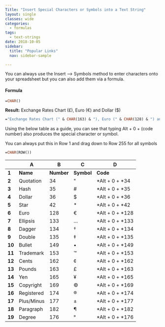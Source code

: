 ```yaml
---
Title: "Insert Special Characters or Symbols into a Text String"
layout: single
classes: wide
categories:
  - formulas
tags:
  - text-strings  
date: 2018-10-05
sidebar:
  title: "Popular Links"
  nav: sidebar-sample

---
```


You can always use the Insert --> Symbols method to enter characters onto your spreadsheet but you can also add them via a formula.  

#### Formula
```vb
=CHAR()
```

**Result:** Exchange Rates Chart (£), Euro (€) and Dollar ($)  
```vb
="Exchange Rates Chart (" & CHAR(163) & "), Euro (" & CHAR(128) & ") and Dollar (" & (CHAR(36) & ")")
```

Using the below table as a guide, you can see that typing Alt + 0 + (code number) also produces the special character or symbol.

You can always put this in Row 1 and drag down to Row 255 for all symbols
```vb
=CHAR(ROW())
```


|        | A          | B          | C          | D               |
|--------|------------|------------|------------|-----------------|
| **1**  | **Name**   | **Number** | **Symbol** | **Code**        |
| **2**  | Quotation  | 34         | "          | *Alt + 0 + *34  |
| **3**  | Hash       | 35         | #          | *Alt + 0 + *35  |
| **4**  | Dollar     | 36         | $          | *Alt + 0 + *36  |
| **5**  | Star       | 42         | *          | *Alt + 0 + *42  |
| **6**  | Euro       | 128        | €          | *Alt + 0 + *128 |
| **7**  | Ellipsis   | 133        | …          | *Alt + 0 + *133 |
| **8**  | Dagger     | 134        | †          | *Alt + 0 + *134 |
| **9**  | Double     | 135        | ‡          | *Alt + 0 + *135 |
| **10** | Bullet     | 149        | •          | *Alt + 0 + *149 |
| **11** | Trademark  | 153        | ™          | *Alt + 0 + *153 |
| **12** | Cents      | 162        | ¢          | *Alt + 0 + *162 |
| **13** | Pounds     | 163        | £          | *Alt + 0 + *163 |
| **14** | Yen        | 165        | ¥          | *Alt + 0 + *165 |
| **15** | Copyright  | 169        | ©          | *Alt + 0 + *169 |
| **16** | Registered | 174        | ®          | *Alt + 0 + *174 |
| **17** | Plus/Minus | 177        | ±          | *Alt + 0 + *177 |
| **18** | Paragraph  | 182        | ¶          | *Alt + 0 + *182 |
| **19** | Degree     | 176        | °          | *Alt + 0 + *176 |
